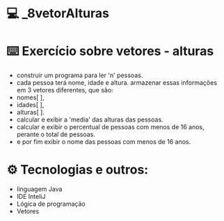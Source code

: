# 💻 _8vetorAlturas 

# ⌨️ Exercício sobre vetores - alturas 

- construir um programa para ler 'n' pessoas.
- cada pessoa terá nome, idade e altura. armazenar essas informações em 3 vetores diferentes, que são: 
- nomes[ ], 
- idades[ ], 
- alturas[ ].
- calcular e exibir a 'media' das alturas das pessoas.
- calcular e exibir o percentual de pessoas com menos de 16 anos, perante o total de pessoas.
- e por fim exibir o nome das pessoas com menos de 16 anos.

# ⚙️ Tecnologias e outros:
- linguagem Java
- IDE InteliJ
- Lógica de programação
- Vetores
